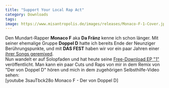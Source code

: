 ```yaml
---
title: "Support Your Local Rap Act"
category: Downloads
tags: 
image: https://www.misantropolis.de/images/releases/Monaco-F-1-Cover.jpg
---
```


Den Mundart-Rapper **Monaco F** aka **Da Fränz** kenne ich schon länger. Mit seiner ehemalige Gruppe **Doppel D** hatte ich bereits Ende der Neunziger Berührungspunkte, und mit **DAS FEST** haben wir vor ein paar Jahren einer [ihrer Songs geremixed](http://www.misantropolis.de/musik/re-b-aya-n/).  
Nun wandelt er auf Solopfaden und hat heute seine [Free-Download EP "1"](https://www.facebook.com/dermonacof/app_208195102528120) veröffentlicht. Man kann ein paar Cuts und Raps von mir in dem Remix von "Der von Doppel D" hören und mich in dem zugehörigen Selbsthilfe-Video sehen:  
[youtube 3sauTbck28o Monaco F - Der von Doppel D]